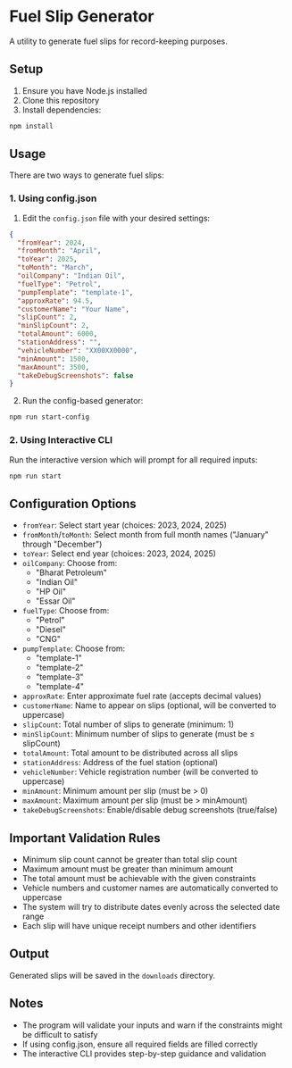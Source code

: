 # Fuel Slip Generator

A utility to generate fuel slips for record-keeping purposes.

## Setup

1. Ensure you have Node.js installed
2. Clone this repository
3. Install dependencies:

```bash
npm install
```

## Usage

There are two ways to generate fuel slips:

### 1. Using config.json

1. Edit the `config.json` file with your desired settings:

```json
{
  "fromYear": 2024,
  "fromMonth": "April",
  "toYear": 2025,
  "toMonth": "March",
  "oilCompany": "Indian Oil",
  "fuelType": "Petrol",
  "pumpTemplate": "template-1",
  "approxRate": 94.5,
  "customerName": "Your Name",
  "slipCount": 2,
  "minSlipCount": 2,
  "totalAmount": 6000,
  "stationAddress": "",
  "vehicleNumber": "XX00XX0000",
  "minAmount": 1500,
  "maxAmount": 3500,
  "takeDebugScreenshots": false
}
```

2. Run the config-based generator:

```bash
npm run start-config
```

### 2. Using Interactive CLI

Run the interactive version which will prompt for all required inputs:

```bash
npm run start
```

## Configuration Options

- `fromYear`: Select start year (choices: 2023, 2024, 2025)
- `fromMonth`/`toMonth`: Select month from full month names ("January" through "December")
- `toYear`: Select end year (choices: 2023, 2024, 2025)
- `oilCompany`: Choose from:
  - "Bharat Petroleum"
  - "Indian Oil"
  - "HP Oil"
  - "Essar Oil"
- `fuelType`: Choose from:
  - "Petrol"
  - "Diesel"
  - "CNG"
- `pumpTemplate`: Choose from:
  - "template-1"
  - "template-2"
  - "template-3"
  - "template-4"
- `approxRate`: Enter approximate fuel rate (accepts decimal values)
- `customerName`: Name to appear on slips (optional, will be converted to uppercase)
- `slipCount`: Total number of slips to generate (minimum: 1)
- `minSlipCount`: Minimum number of slips to generate (must be ≤ slipCount)
- `totalAmount`: Total amount to be distributed across all slips
- `stationAddress`: Address of the fuel station (optional)
- `vehicleNumber`: Vehicle registration number (will be converted to uppercase)
- `minAmount`: Minimum amount per slip (must be > 0)
- `maxAmount`: Maximum amount per slip (must be > minAmount)
- `takeDebugScreenshots`: Enable/disable debug screenshots (true/false)

## Important Validation Rules

- Minimum slip count cannot be greater than total slip count
- Maximum amount must be greater than minimum amount
- The total amount must be achievable with the given constraints
- Vehicle numbers and customer names are automatically converted to uppercase
- The system will try to distribute dates evenly across the selected date range
- Each slip will have unique receipt numbers and other identifiers

## Output

Generated slips will be saved in the `downloads` directory.

## Notes

- The program will validate your inputs and warn if the constraints might be difficult to satisfy
- If using config.json, ensure all required fields are filled correctly
- The interactive CLI provides step-by-step guidance and validation
